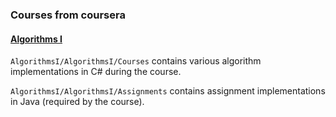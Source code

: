 ### Courses from coursera

#### [Algorithms I](https://www.coursera.org/learn/algorithms-part1)

`AlgorithmsI/AlgorithmsI/Courses` contains various algorithm implementations in C# during the course.

`AlgorithmsI/AlgorithmsI/Assignments` contains assignment implementations in Java (required by the course).
